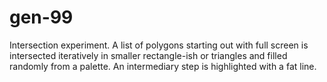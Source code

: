 # gen-99

Intersection experiment. A list of polygons starting out with full screen is intersected iteratively in smaller 
rectangle-ish or triangles and filled randomly from a palette. An intermediary step is highlighted with a fat line. 
